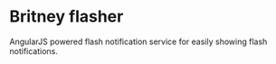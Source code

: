 Britney flasher
================
AngularJS powered flash notification service for easily showing flash notifications.

